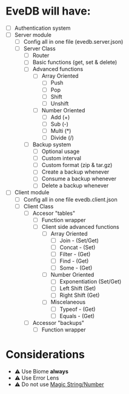 # EveDB will have:
- [ ] Authentication system
- [ ] Server module
  - [ ] Config all in one file (evedb.server.json)
  - [ ] Server Class
    - [ ] Router
    - [ ] Basic functions (get, set & delete)
    - [ ] Advanced functions
      - [ ] Array Oriented
        - [ ] Push
        - [ ] Pop
        - [ ] Shift
        - [ ] Unshift
      - [ ] Number Oriented
        - [ ] Add (+)
        - [ ] Sub (-)
        - [ ] Multi (*)
        - [ ] Divide (/)
    - [ ] Backup system
      - [ ] Optional usage
      - [ ] Custom interval
      - [ ] Custom format (zip & tar.gz)
      - [ ] Create a backup whenever
      - [ ] Consume a backup whenever
      - [ ] Delete a backup whenever

- [ ] Client module
  - [ ] Config all in one file evedb.client.json
  - [ ] Client Class
    - [ ] Accesor "tables"
      - [ ] Function wrapper
      - [ ] Client side advanced functions
        - [ ] Array Oriented
          - [ ] Join - (Set/Get)
          - [ ] Concat - (Set)
          - [ ] Filter - (Get)
          - [ ] Find - (Get)
          - [ ] Some - (Get)
        - [ ] Number Oriented
          - [ ] Exponentiation (Set/Get)
          - [ ] Left Shift (Set)
          - [ ] Right Shift (Get)
        - [ ] Miscelaneous
          - [ ] Typeof - (Get)
          - [ ] Equals - (Get)
    - [ ] Accessor "backups"
      - [ ] Function wrapper

# Considerations
- ⚠ Use Biome **always**
- ⚠ Use Error Lens
- ⚠ Do not use [Magic String/Number](https://www.youtube.com/watch?v=UrcxotUmThU)